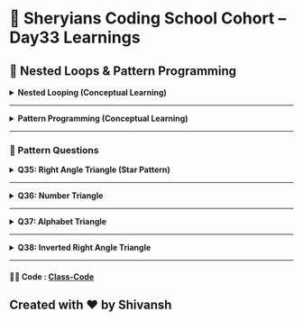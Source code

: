 # 🦁 Sheryians Coding School Cohort – Day33 Learnings



## 🧩 Nested Loops & Pattern Programming


<details>
<summary><strong> Nested Looping (Conceptual Learning)</strong></summary>

### 🧾 Concept:

A **nested loop** is a loop inside another loop.
Used when you need to perform repeated operations **row × column** style — often seen in pattern printing.

### 🧠 Syntax:

```js
for (let i = 1; i <= n; i++) {
  for (let j = 1; j <= i; j++) {
    // logic here
  }
}
```

### 📌 Learning Outcomes:

* Mastery of row-wise and column-wise structure
* Control over shape, alignment, and output formatting

</details>

---

<details>
<summary><strong> Pattern Programming (Conceptual Learning)</strong></summary>

### 🧾 Concept:

Pattern programming involves printing characters, numbers, or symbols in **structured shapes** using nested loops.

### 📌 Common Patterns:

* Stars (`*`)
* Numbers (`1 2 3`)
* Alphabets (`A B C`)
* Inverted patterns
* Pyramids, diamonds, etc.

### 🧠 Learning Outcomes:

* Loop logic control
* Character/number transformation with ASCII values
* Sharpen logic-building and attention to detail

</details>

---

### 🎨 Pattern Questions

<details>
<summary><strong>Q35: Right Angle Triangle (Star Pattern)</strong></summary>

### 🔹 Pattern:

```
*
* *
* * *
* * * *
* * * * *
```

### 💡 Logic:

* Outer loop: rows (1 to n)
* Inner loop: print `*` i times per row

</details>

---

<details>
<summary><strong>Q36: Number Triangle</strong></summary>

### 🔹 Pattern:

```
1
1 2
1 2 3
1 2 3 4
1 2 3 4 5
```

### 💡 Logic:

* Outer loop: rows
* Inner loop: print numbers from 1 to i

</details>

---

<details>
<summary><strong>Q37: Alphabet Triangle</strong></summary>

### 🔹 Pattern:

```
A
A B
A B C
A B C D
A B C D E
```

### 💡 Logic:

* Use `String.fromCharCode(65 + j)` to convert 0→A, 1→B...
* Inner loop runs from 0 to i

</details>

---

<details>
<summary><strong>Q38: Inverted Right Angle Triangle</strong></summary>

### 🔹 Pattern:

```
* * * * *
* * * *
* * *
* *
*
```

### 💡 Logic:

* Outer loop: rows from n to 1
* Inner loop: print `*` j times where j ≤ i

</details>

---

#### 🧑‍💻 Code : [Class-Code](Code/index.js)


## Created with ❤️ by Shivansh 
